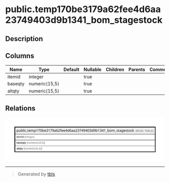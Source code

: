 # public.temp170be3179a62fee4d6aa23749403d9b1341_bom_stagestock

## Description

## Columns

| Name | Type | Default | Nullable | Children | Parents | Comment |
| ---- | ---- | ------- | -------- | -------- | ------- | ------- |
| itemid | integer |  | true |  |  |  |
| baseqty | numeric(15,5) |  | true |  |  |  |
| altqty | numeric(15,5) |  | true |  |  |  |

## Relations

![er](public.temp170be3179a62fee4d6aa23749403d9b1341_bom_stagestock.svg)

---

> Generated by [tbls](https://github.com/k1LoW/tbls)
